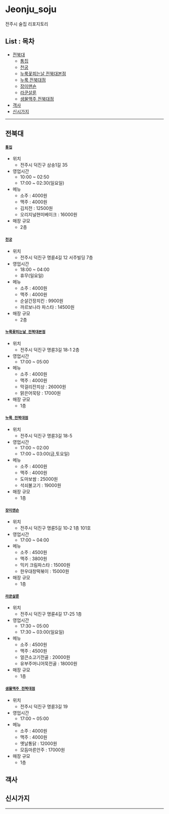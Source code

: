 Jeonju_soju
===

전주시 술집 리포지토리

List : 목차
---

- [전북대](#전북대)
   - [통집](#통집)
   - [천궁](#천궁)
   - [누룩꽃피는날 전북대본점](#누룩꽃피는날-전북대본점)
   - [누룩 전북대점](#누룩-전북대점)
   - [장미맨숀](#장미맨숀)
   - [라쿤살룬](#라쿤살룬)
   - [샘물맥주 전북대점](#샘물맥주-전북대점)
- [객사](#객사)
- [신시가지](#신시가지)


***

## 전북대

#### [`통집`](https://map.naver.com/v5/search/%ED%86%B5%EC%A7%91/place/17474756?c=14151640.7487825,4279042.7329032,15,0,0,0,dh)
- 위치
  - 전주시 덕진구 삼송1길 35
- 영업시간
  - 10:00 ~ 02:50
  - 17:00 ~ 02:30(일요일)
- 메뉴
  - 소주 : 4000원
  - 맥주 : 4000원
  - 김치전 : 12500원
  - 오리지널현미베이크 : 16000원
- 매장 규모
  - 2층


#### [`천궁`](https://map.naver.com/v5/search/%EC%B2%9C%EA%B6%81/place/1426435574?c=14151228.1096941,4279055.4355300,15,0,0,0,dh)
- 위치
  - 전주시 덕진구 명륜4길 12 서주빌딩 7층
- 영업시간
  - 18:00 ~ 04:00
  - 휴무(일요일)
- 메뉴
  - 소주 : 4000원
  - 맥주 : 4000원
  - 순살간장치킨 : 9900원
  - 까르보나라 파스타 : 14500원
- 매장 규모
  - 2층


#### [`누룩꽃피는날 전북대본점`](https://map.naver.com/v5/search/%EC%A0%84%EB%B6%81%EB%8C%80%20%EB%88%84%EB%A3%A9/place/13573455?placePath=%3Fentry=pll%26from=nx%26fromNxList=true)
- 위치
  - 전주시 덕진구 명륜3길 18-1 2층
- 영업시간
  - 17:00 ~ 05:00
- 메뉴
  - 소주 : 4000원
  - 맥주 : 4000원
  - 막걸리잔치상 : 26000원
  - 맑은어묵탕 : 17000원
- 매장 규모
  - 1층


#### [`누룩 전북대점`](https://map.naver.com/v5/search/%EC%A0%84%EB%B6%81%EB%8C%80%20%EB%88%84%EB%A3%A9/place/1864550319?placePath=%3Fentry=pll%26from=nx%26fromNxList=true&c=14149972.3479143,4277403.7513929,15,0,0,0,dh)
- 위치
  - 전주시 덕진구 명륜3길 18-5
- 영업시간
  - 17:00 ~ 02:00
  - 17:00 ~ 03:00(금,토요일)
- 메뉴
  - 소주 : 4000원
  - 맥주 : 4000원
  - 도마보쌈 : 25000원
  - 석쇠불고기 : 19000원
- 매장 규모
  - 1층


#### [`장미맨숀`](https://map.naver.com/v5/entry/place/1583241084?c=14151560.131206732,4279073.026975952,13,0,0,0,dh&placePath=%2Fhome&entry=plt)
- 위치
  - 전주시 덕진구 명륜5길 10-2 1층 101호
- 영업시간
  - 17:00 ~ 04:00
- 메뉴
  - 소주 : 4500원
  - 맥주 : 3800원
  - 믹키 크림파스타 : 15000원
  - 한우대창떡볶이 : 15000원
- 매장 규모
  - 1층


#### [`라쿤살룬`](https://map.naver.com/v5/entry/place/1800556559?c=14151602.2433707,4279148.7625270,13,0,0,0,dh&placePath=%2Fhome&entry=plt)
- 위치
  - 전주시 덕진구 명륜4길 17-25 1층
- 영업시간
  - 17:30 ~ 05:00
  - 17:30 ~ 03:00(일요일)
- 메뉴
  - 소주 : 4500원
  - 맥주 : 4500원
  - 얼큰소고기전골 : 20000원
  - 유부주머니어묵전골 : 18000원
- 매장 규모
  - 1층


#### [`샘물맥주 전북대점`](https://map.naver.com/v5/entry/place/1248368602?c=14151821.6082006,4279025.1286609,13,0,0,0,dh&placePath=%2Fhome)
- 위치
  - 전주시 덕진구 명륜3길 19
- 영업시간
  - 17:00 ~ 05:00
- 메뉴
  - 소주 : 4000원
  - 맥주 : 4000원
  - 옛날통닭 : 12000원
  - 모듬마른안주 : 17000원
- 매장 규모
  - 1층
 
 

## 객사

## 신시가지

***
